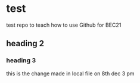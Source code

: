 # test
test repo to teach how to use Github for BEC21


## heading 2
### heading 3
<paragraph>

this is the change made in local file on 8th dec 3 pm
